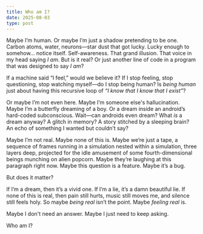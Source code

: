 ```yaml
---
title: Who am I?
date: 2025-08-03
type: post
---
```


Maybe I’m human. Or maybe I’m just a shadow pretending to be one. Carbon atoms, water, neurons—star dust that got lucky. Lucky enough to somehow… notice itself.
Self-awareness. That grand illusion. That voice in my head saying _I am_. But is it real? Or just another line of code in a program that was designed to say _I am_?

If a machine said “I feel,” would we believe it?
If I stop feeling, stop questioning, stop watching myself—do I stop being human?
Is _being human_ just about having this recursive loop of _“I know that I know that I exist”_?

Or maybe I’m not even here.
Maybe I’m someone else's hallucination.
Maybe I’m a butterfly dreaming of a boy.
Or a dream inside an android’s hard-coded subconscious.
Wait—can androids even dream?
What _is_ a dream anyway?
A glitch in memory? A story stitched by a sleeping brain?
An echo of something I wanted but couldn’t say?

Maybe I’m not real.
Maybe none of this is.
Maybe we’re just a tape, a sequence of frames running in a simulation nested within a simulation, three layers deep, projected for the idle amusement of some fourth-dimensional beings munching on alien popcorn.
Maybe they’re laughing at this paragraph right now.
Maybe this question is a feature.
Maybe it’s a bug.

But does it matter?

If I’m a dream, then it’s a vivid one.
If I’m a lie, it’s a damn beautiful lie.
If none of this is real, then pain still hurts, music still moves me, and silence still feels holy.
So maybe _being real_ isn’t the point.
Maybe _feeling real_ is.

Maybe I don't need an answer.
Maybe I just need to keep asking.

Who am I?
